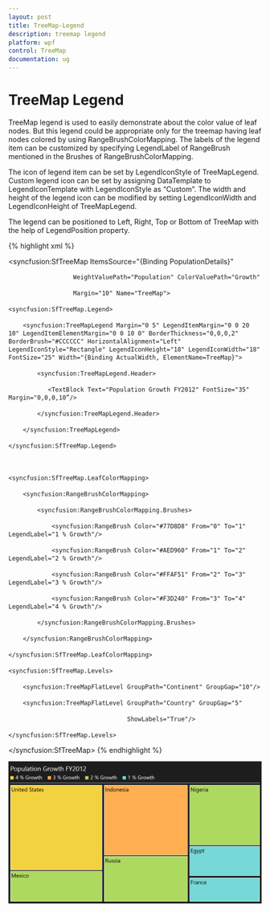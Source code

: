 ```yaml
---
layout: post
title: TreeMap-Legend
description: treemap legend
platform: wpf
control: TreeMap
documentation: ug
---
```


# TreeMap Legend

TreeMap legend is used to easily demonstrate about the color value of leaf nodes. But this legend could be appropriate only for the treemap having leaf nodes colored by using RangeBrushColorMapping. The labels of the legend item can be customized by specifying LegendLabel of RangeBrush mentioned in the Brushes of RangeBrushColorMapping.

The icon of legend item can be set by LegendIconStyle of TreeMapLegend. Custom legend icon can be set by assigning DataTemplate to LegendIconTemplate with LegendIconStyle as “Custom”. The width and height of the legend icon can be modified by setting LegendIconWidth and LegendIconHeight of TreeMapLegend.

The legend can be positioned to Left, Right, Top or Bottom of TreeMap with the help of LegendPosition property.


{% highlight xml %}



<syncfusion:SfTreeMap ItemsSource="{Binding PopulationDetails}" 

                      WeightValuePath="Population" ColorValuePath="Growth"

                      Margin="10" Name="TreeMap">

    <syncfusion:SfTreeMap.Legend>

        <syncfusion:TreeMapLegend Margin="0 5" LegendItemMargin="0 0 20 10" LegendItemElementMargin="0 0 10 0" BorderThickness="0,0,0,2" BorderBrush="#CCCCCC" HorizontalAlignment="Left" LegendIconStyle="Rectangle" LegendIconHeight="18" LegendIconWidth="18" FontSize="25" Width="{Binding ActualWidth, ElementName=TreeMap}">

            <syncfusion:TreeMapLegend.Header>

               <TextBlock Text="Population Growth FY2012" FontSize="35"                                   Margin="0,0,0,10”/>

            </syncfusion:TreeMapLegend.Header>

        </syncfusion:TreeMapLegend>

    </syncfusion:SfTreeMap.Legend>



    <syncfusion:SfTreeMap.LeafColorMapping>

        <syncfusion:RangeBrushColorMapping>

            <syncfusion:RangeBrushColorMapping.Brushes>

                <syncfusion:RangeBrush Color="#77D8D8" From="0" To="1" LegendLabel="1 % Growth"/>

                <syncfusion:RangeBrush Color="#AED960" From="1" To="2" LegendLabel="2 % Growth"/>

                <syncfusion:RangeBrush Color="#FFAF51" From="2" To="3" LegendLabel="3 % Growth"/>

                <syncfusion:RangeBrush Color="#F3D240" From="3" To="4" LegendLabel="4 % Growth"/>

            </syncfusion:RangeBrushColorMapping.Brushes>

        </syncfusion:RangeBrushColorMapping>

    </syncfusion:SfTreeMap.LeafColorMapping>

    <syncfusion:SfTreeMap.Levels>

        <syncfusion:TreeMapFlatLevel GroupPath="Continent" GroupGap="10"/>

        <syncfusion:TreeMapFlatLevel GroupPath="Country" GroupGap="5"

                                     ShowLabels="True"/>

    </syncfusion:SfTreeMap.Levels>

</syncfusion:SfTreeMap>
{% endhighlight %}


![](TreeMap-Legend_images/TreeMap-Legend_img1.png)



